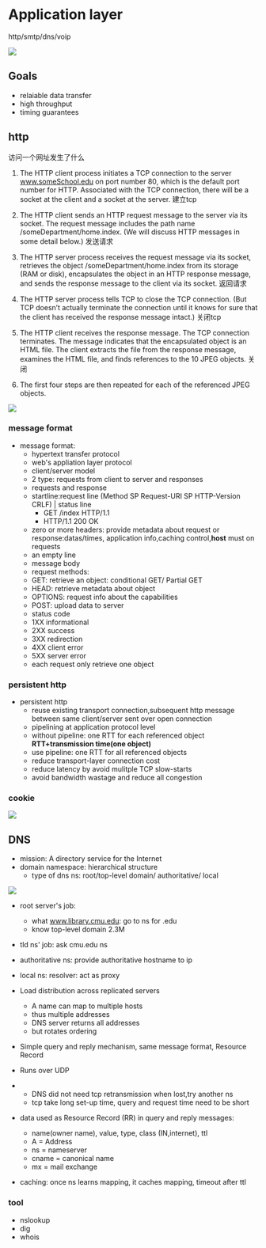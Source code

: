 # Application layer

http/smtp/dns/voip

![](/assets/images/2021-03-25-16-43-51.png)
## Goals

- relaiable data transfer
- high throughput
- timing guarantees

## http

访问一个网址发生了什么

1. The HTTP client process initiates a TCP connection to the server www.someSchool.edu on port number 80, which is the default port number for HTTP. Associated with the TCP connection, there will be a socket at the client and a socket at the server. 建立tcp

2. The HTTP client sends an HTTP request message to the server via its socket. The request message includes the path name /someDepartment/home.index. (We will discuss HTTP messages in some detail below.) 发送请求

3. The HTTP server process receives the request message via its socket, retrieves the object /someDepartment/home.index from its storage (RAM or disk), encapsulates the object in an HTTP response message, and sends the response message to the client via its socket. 返回请求

4. The HTTP server process tells TCP to close the TCP connection. (But TCP doesn’t actually terminate the connection until it knows for sure that the client has received the response message intact.) 关闭tcp

5. The HTTP client receives the response message. The TCP connection terminates. The message indicates that the encapsulated object is an HTML file. The client extracts the file from the response message, examines the HTML file, and finds references to the 10 JPEG objects. 关闭

6. The first four steps are then repeated for each of the referenced JPEG objects.

![](/assets/images/2021-03-14-19-59-53.png)


### message format

- message format:
  - hypertext transfer protocol
  - web's appliation layer protocol
  - client/server model
  - 2 type: requests from client to server and responses
  - requests and response
  - startline:request line (Method SP Request-URI SP HTTP-Version CRLF) | status line
    - GET /index HTTP/1.1
    - HTTP/1.1 200 OK
  - zero or more headers: provide metadata about request or response:datas/times, application info,caching control,**host** must on requests
  - an empty line
  - message body
  - request methods:
  - GET: retrieve an object: conditional GET/ Partial GET
  - HEAD: retrieve metadata about object
  - OPTIONS: request info about the capabilities
  - POST: upload data to server
  - status code
  - 1XX informational
  - 2XX success
  - 3XX redirection
  - 4XX client error
  - 5XX server error
  - each request only retrieve one object

### persistent http

- persistent http
  - reuse existing transport connection,subsequent http message between same client/server sent over open connection
  - pipelining at application protocol level
  - without pipeline: one RTT for each referenced object **RTT+transmission time(one object)**
  - use pipeline: one RTT for all referenced objects
  - reduce transport-layer connection cost
  - reduce latency by avoid mulitple TCP slow-starts
  - avoid bandwidth wastage and reduce all congestion

### cookie

![](/assets/images/2021-03-14-20-03-12.png)

## DNS

- mission: A directory service for the Internet
- domain namespace: hierarchical structure
  - type of dns ns: root/top-level domain/ authoritative/ local
 
![](/assets/images/2021-03-14-20-07-56.png)

- root server's job:
    - what www.library.cmu.edu: go to ns for .edu
    - know top-level domain 2.3M 
- tld ns' job: ask cmu.edu ns
- authoritative ns: provide authoritative hostname to ip 
- local ns: resolver: act as proxy


- Load distribution across replicated servers
  - A name can map to multiple hosts 
  - thus multiple addresses
  - DNS server returns all addresses 
  - but rotates ordering

-  Simple query and reply mechanism, same message format, Resource Record
-  Runs over UDP 
- * DNS did not need tcp retransmission when lost,try another ns
  - tcp take long set-up time, query and request time need to be short
- data used as Resource Record (RR) in query and reply messages:
  - name(owner name), value, type, class (IN,internet), ttl
  - A = Address 
  - ns = nameserver
  - cname = canonical name
  - mx = mail exchange
- caching: once ns learns mapping, it caches mapping, timeout after ttl

### tool

- nslookup 
- dig
- whois

